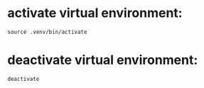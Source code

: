 # activate virtual environment:
```
source .venv/bin/activate
```

# deactivate virtual environment:
```
deactivate
```